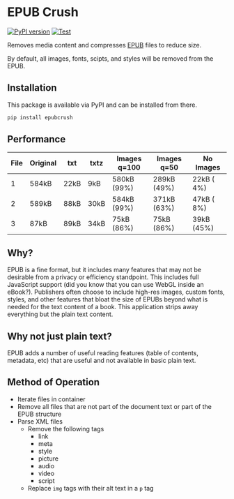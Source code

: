 EPUB Crush
==========

[![PyPI version](https://badge.fury.io/py/epubcrush.svg)](https://badge.fury.io/py/epubcrush)
[![Test](https://github.com/jncraton/epubcrush/actions/workflows/build.yml/badge.svg)](https://github.com/jncraton/epubcrush/actions/workflows/build.yml)

Removes media content and compresses [EPUB](https://en.wikipedia.org/wiki/EPUB) files to reduce size.

By default, all images, fonts, scipts, and styles will be removed from the EPUB.

Installation
------------

This package is available via PyPI and can be installed from there.

```sh
pip install epubcrush
```

Performance
-----------

| File | Original |  txt  | txtz  | Images q=100 | Images q=50  |  No Images   |
| ---- | -------- | ----- | ----- | ------------ | ------------ | ------------ |
|    1 |    584kB |  22kB |   9kB |  580kB (99%) |  289kB (49%) |   22kB ( 4%) |
|    2 |    589kB |  88kB |  30kB |  584kB (99%) |  371kB (63%) |   47kB ( 8%) |
|    3 |     87kB |  89kB |  34kB |   75kB (86%) |   75kB (86%) |   39kB (45%) |

Why?
-----

EPUB is a fine format, but it includes many features that may not be desirable from a privacy or efficiency standpoint. This includes full JavaScript support (did you know that you can use WebGL inside an eBook?). Publishers often choose to include high-res images, custom fonts, styles, and other features that bloat the size of EPUBs beyond what is needed for the text content of a book. This application strips away everything but the plain text content.

Why not just plain text?
------------------------

EPUB adds a number of useful reading features (table of contents, metadata, etc) that are useful and not available in basic plain text.

Method of Operation
-------------------

- Iterate files in container
- Remove all files that are not part of the document text or part of the EPUB structure
- Parse XML files
  - Remove the following tags
    - link
    - meta
    - style
    - picture
    - audio
    - video
    - script
  - Replace `img` tags with their alt text in a `p` tag
